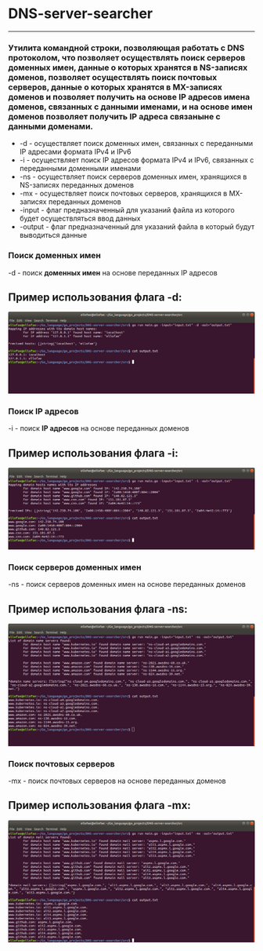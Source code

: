 # DNS-server-searcher
___________________________________

### Утилита командной строки, позволяющая работать с DNS протоколом, что позволяет осуществлять поиск серверов доменных имен, данные о которых хранятся в NS-записях доменов, позволяет осуществлять поиск почтовых серверов, данные о которых хранятся в MX-записях доменов и позволяет получить на основе IP адресов имена доменов, связанных с данными именами, и на основе имен доменов позволяет получить IP адреса связаныне с данными доменами.

* -d - осуществляет поиск доменных имен, связанных с переданными IP адресами формата IPv4 и IPv6
* -i - осуществляет поиск IP адресов формата IPv4 и IPv6, связанных с переданными доменными именами
* -ns - осуществляет поиск серверов доменных имен, хранящихся в NS-записях переданных доменов
* -mx - осуществляет поиск почтовых серверов, хранящихся в MX-записях переданных доменов
* -input - флаг предназначенный для указаний файла из которого будет осуществляться ввод данных 
* -output - флаг предназначенный для указаний файла в который будут выводиться данные

### Поиск доменных имен
-d - поиск **доменных имен** на основе переданных IP адресов

## Пример использования флага -d:
![result1](https://github.com/ellofae/DNS-server-searcher/blob/main/img/Screenshot%20from%202023-04-14%2018-07-42.png?raw=true)

### Поиск IP адресов
-i - поиск **IP адресов** на основе переданных доменов

## Пример использования флага -i:
![result2](https://github.com/ellofae/DNS-server-searcher/blob/main/img/Screenshot%20from%202023-04-14%2018-03-20.png?raw=true)

### Поиск серверов доменных имен
-ns - поиск серверов доменных имен на основе переданных доменов

## Пример использования флага -ns:
![result3](https://github.com/ellofae/DNS-server-searcher/blob/main/img/Screenshot%20from%202023-04-14%2018-40-05.png?raw=true)

### Поиск почтовых серверов
-mx - поиск почтовых серверов на основе переданных доменов

## Пример использования флага -mx:
![result4](https://github.com/ellofae/DNS-server-searcher/blob/main/img/Screenshot%20from%202023-04-14%2019-02-32.png?raw=true)
